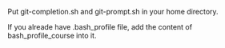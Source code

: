 Put git-completion.sh and git-prompt.sh in your home directory.

If you alreade have .bash_profile file, add the content of bash_profile_course into it.
